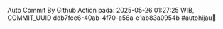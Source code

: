 Auto Commit By Github Action pada: 2025-05-26 01:27:25 WIB, COMMIT_UUID ddb7fce6-40ab-4f70-a56a-e1ab83a0954b #autohijau🗿
